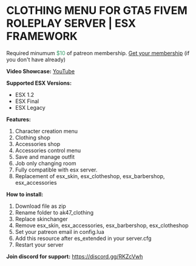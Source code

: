 <h1>CLOTHING MENU FOR GTA5 FIVEM ROLEPLAY SERVER | ESX FRAMEWORK</h1>
<p>Required minumum <span style="color: #339966;">$10</span> of patreon membership. <a href="https://patreon.com/menanak47" target="_blank">Get your membership</a> (if you don't have already)</p>
<p><strong>Video Showcase:</strong> <a href="https://youtu.be/DMsrgJg92PE" target="_blank">YouTube</a></p>
<p><strong>Supported ESX Versions:</strong></p>
<ul>
<li>ESX 1.2</li>
<li>ESX Final</li>
<li>ESX Legacy</li>
</ul>
<p><strong>Features: </strong></p>
<ol>
<li>Character creation menu</li>
<li>Clothing shop</li>
<li>Accessories shop</li>
<li>Accessories control menu</li>
<li>Save and manage outfit</li>
<li>Job only changing room</li>
<li>Fully compatible with esx server.</li>
<li>Replacement of esx_skin, esx_clotheshop, esx_barbershop, esx_accessories</li>
</ol>
<p><strong>How to install:</strong></p>
<ol>
<li>Download file as zip</li>
<li>Rename folder to ak47_clothing</li>
<li>Replace skinchanger</li>
<li>Remove esx_skin, esx_accessories, esx_barbershop, esx_clotheshop</li>
<li>Set your patreon email in config.lua</li>
<li>Add this resource after es_extended in your server.cfg</li>
<li>Restart your server</li>
</ol>
<p><strong>Join discord for support:</strong> <a href="https://discord.gg/RKZcVwh">https://discord.gg/RKZcVwh</a></p>
